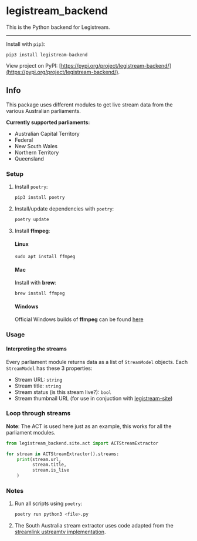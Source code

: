 # legistream_backend

This is the Python backend for Legistream.

---

Install with `pip3`:

`pip3 install legistream-backend`

View project on PyPI: [https://pypi.org/project/legistream-backend/](https://pypi.org/project/legistream-backend/).

## Info

This package uses different modules to get live stream data from the various Australian parliaments.

**Currently supported parliaments:**

- Australian Capital Territory
- Federal
- New South Wales
- Northern Territory
- Queensland

### Setup

1. Install `poetry`:

    ```sh
    pip3 install poetry
    ```

2. Install/update dependencies with `poetry`:

    ```sh
    poetry update
    ```

3. Install **ffmpeg**:

    #### Linux

    `sudo apt install ffmpeg`

    #### Mac

    Install with **brew**:

    `brew install ffmpeg`

    #### Windows

    Official Windows builds of **ffmpeg** can be found [here](https://ffmpeg.org/download.html#build-windows)

### Usage

#### Interpreting the streams

Every parliament module returns data as a list of `StreamModel` objects. Each `StreamModel` has these 3 properties:

- Stream URL: `string`
- Stream title: `string`
- Stream status (is this stream live?): `bool`
- Stream thumbnail URL (for use in conjuction with [legistream-site](https://github.com/OpenGovAus/legistream-site))

### Loop through streams

**Note**: The ACT is used here just as an example, this works for all the parliament modules.

```py
from legistream_backend.site.act import ACTStreamExtractor

for stream in ACTStreamExtractor().streams:
    print(stream.url,
          stream.title,
          stream.is_live
    )
```

### Notes

1. Run all scripts using `poetry`:

    ```sh
    poetry run python3 <file>.py
    ```

1. The South Australia stream extractor uses code adapted from the [streamlink ustreamtv implementation](https://github.com/streamlink/streamlink/blob/master/src/streamlink/plugins/ustreamtv.py).
